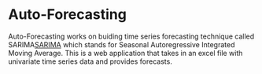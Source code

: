 # Auto-Forecasting
Auto-Forecasting works on buiding time series forecasting technique called SARIMA[SARIMA](https://machinelearningmastery.com/sarima-for-time-series-forecasting-in-python/ "Seasonal ARIMA") which stands for Seasonal Autoregressive Integrated Moving Average. This is a web application that takes in an excel file with univariate time series data and provides forecasts.
